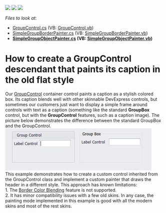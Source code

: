<!-- default badges list -->
![](https://img.shields.io/endpoint?url=https://codecentral.devexpress.com/api/v1/VersionRange/128615008/15.1.3%2B)
[![](https://img.shields.io/badge/Open_in_DevExpress_Support_Center-FF7200?style=flat-square&logo=DevExpress&logoColor=white)](https://supportcenter.devexpress.com/ticket/details/T347862)
[![](https://img.shields.io/badge/📖_How_to_use_DevExpress_Examples-e9f6fc?style=flat-square)](https://docs.devexpress.com/GeneralInformation/403183)
<!-- default badges end -->
<!-- default file list -->
*Files to look at*:

* [GroupControl.cs](./CS/DxSample/Editors/GroupControl.cs) (VB: [GroupControl.vb](./VB/DxSample/Editors/GroupControl.vb))
* [SimpleGroupBorderPainter.cs](./CS/DxSample/Editors/SimpleGroupBorderPainter.cs) (VB: [SimpleGroupBorderPainter.vb](./VB/DxSample/Editors/SimpleGroupBorderPainter.vb))
* **[SimpleGroupObjectPainter.cs](./CS/DxSample/Editors/SimpleGroupObjectPainter.cs) (VB: [SimpleGroupObjectPainter.vb](./VB/DxSample/Editors/SimpleGroupObjectPainter.vb))**
<!-- default file list end -->
# How to create a GroupControl descendant that paints its caption in the old flat style


Our <a href="https://documentation.devexpress.com/#WindowsForms/clsDevExpressXtraEditorsGroupControltopic">GroupControl</a> container control paints a caption as a stylish colored box. Its caption blends well with other skinnable DevExpress controls, but sometimes our customers just want to display a simple frame around controls with text as a caption (something like the standard <strong>GroupBox</strong> control, but with the <strong>GroupControl</strong> features, such as a caption image). The picture below demonstrates the difference between the standard GroupBox and the GroupControl.<br><img src="https://raw.githubusercontent.com/DevExpress-Examples/how-to-create-a-groupcontrol-descendant-that-paints-its-caption-in-the-old-flat-style-t347862/15.1.3+/media/b902685b-d732-11e5-80bf-00155d62480c.png"><br>This example demonstrates how to create a custom control inherited from the GroupControl class and implement a custom painter that draws the header in a different style. This approach has known limitations:<br>1. The <a href="https://documentation.devexpress.com/#WindowsForms/DevExpressXtraEditorsGroupControl_AllowBorderColorBlendingtopic">Border Color Blending</a> feature is not supported.<br>2. It has minor compatibility issues with a few old skins. In any case, the painting mode implemented in this example is good with all the modern skins and most of the rest skins.

<br/>


